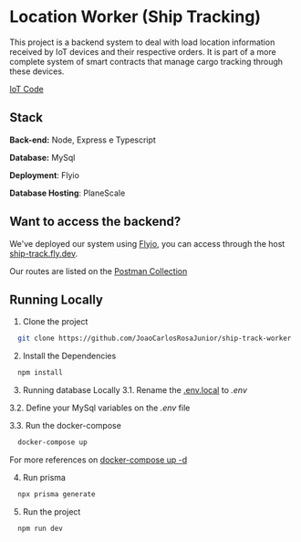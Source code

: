 
# Location Worker (Ship Tracking)

This project is a backend system to deal with load location information received by IoT devices and their respective orders. It is part of a more complete system of smart contracts that manage cargo tracking through these devices.

[IoT Code](https://github.com/JoaoCarlosRosaJunior/ship-track-IoT) 

## Stack

**Back-end:** Node, Express e Typescript

**Database:** MySql

**Deployment**: Flyio

**Database Hosting**: PlaneScale

## Want to access the backend?
We've deployed our system using [Flyio](https://fly.io/), you can access through the host [ship-track.fly.dev](https://ship-track.fly.dev).

Our routes are listed on the [Postman Collection](./docs)

## Running Locally

1. Clone the project

```bash
  git clone https://github.com/JoaoCarlosRosaJunior/ship-track-worker
```

2. Install the Dependencies

```bash
  npm install
```

3. Running database Locally
3.1. Rename the [.env.local](.env.local) to *.env*

3.2. Define your MySql variables on the *.env* file

3.3. Run the docker-compose

```bash
  docker-compose up
```
For more references on [docker-compose up -d](https://docs.docker.com/engine/reference/commandline/compose_up/)

4. Run prisma
```bash
  npx prisma generate
```

5. Run the project
```bash
  npm run dev
```


